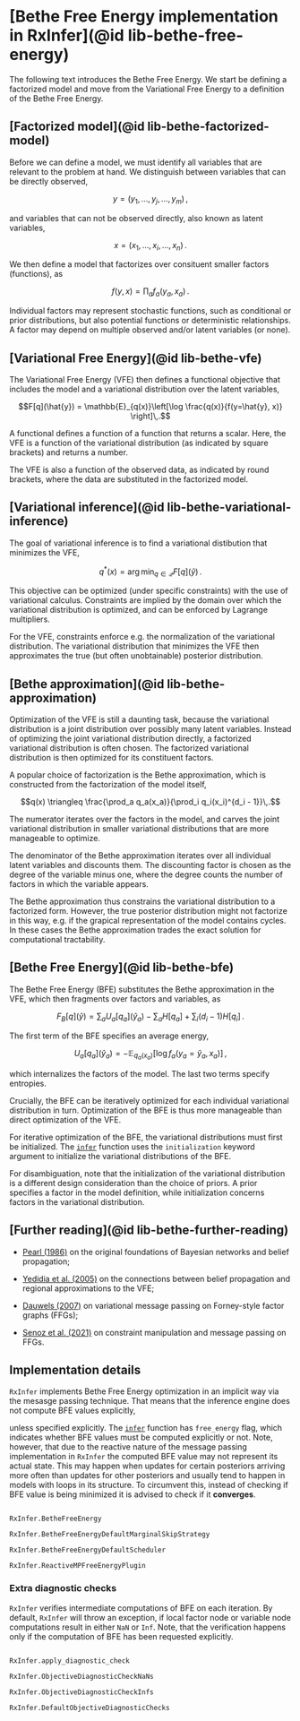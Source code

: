 # [Bethe Free Energy implementation in RxInfer](@id lib-bethe-free-energy)

The following text introduces the Bethe Free Energy. We start be defining a factorized model and move from the Variational Free Energy to a definition of the Bethe Free Energy.

## [Factorized model](@id lib-bethe-factorized-model)

Before we can define a model, we must identify all variables that are relevant to the problem at hand. We distinguish between variables that can be directly observed,

$$y = (y_1, \dots, y_j, \dots, y_m)\,,$$

and variables that can not be observed directly, also known as latent variables,

$$x = (x_1, \dots, x_i, \dots, x_n)\,.$$

We then define a model that factorizes over consituent smaller factors (functions), as

$$f(y,x) = \prod_a f_a(y_a,x_a)\,.$$

Individual factors may represent stochastic functions, such as conditional or prior distributions, but also potential functions or deterministic relationships. A factor may depend on multiple observed and/or latent variables (or none).

## [Variational Free Energy](@id lib-bethe-vfe)

The Variational Free Energy (VFE) then defines a functional objective that includes the model and a variational distribution over the latent variables,

$$F[q](\hat{y}) = \mathbb{E}_{q(x)}\left[\log \frac{q(x)}{f(y=\hat{y}, x)} \right]\,.$$

A functional defines a function of a function that returns a scalar. Here, the VFE is a function of the variational distribution (as indicated by square brackets) and returns a number.

The VFE is also a function of the observed data, as indicated by round brackets, where the data are substituted in the factorized model.

## [Variational inference](@id lib-bethe-variational-inference)

The goal of variational inference is to find a variational distibution that minimizes the VFE,

$$q^{*}(x) = \arg\min_{q\in\mathcal{Q}} F[q](\hat{y})\,.$$

This objective can be optimized (under specific constraints) with the use of variational calculus. Constraints are implied by the domain over which the variational distribution is optimized, and can be enforced by Lagrange multipliers.

For the VFE, constraints enforce e.g. the normalization of the variational distribution. The variational distribution that minimizes the VFE then approximates the true (but often unobtainable) posterior distribution.

## [Bethe approximation](@id lib-bethe-approximation)

Optimization of the VFE is still a daunting task, because the variational distribution is a joint distribution over possibly many latent variables. Instead of optimizing the joint variational distribution directly, a factorized variational distribution is often chosen. The factorized variational distribution is then optimized for its constituent factors.

A popular choice of factorization is the Bethe approximation, which is constructed from the factorization of the model itself,

$$q(x) \triangleq \frac{\prod_a q_a(x_a)}{\prod_i q_i(x_i)^{d_i - 1}}\,.$$

The numerator iterates over the factors in the model, and carves the joint variational distribution in smaller variational distributions that are more manageable to optimize.

The denominator of the Bethe approximation iterates over all individual latent variables and discounts them. The discounting factor is chosen as the degree of the variable minus one, where the degree counts the number of factors in which the variable appears.

The Bethe approximation thus constrains the variational distribution to a factorized form. However, the true posterior distribution might not factorize in this way, e.g. if the grapical representation of the model contains cycles. In these cases the Bethe approximation trades the exact solution for computational tractability.

## [Bethe Free Energy](@id lib-bethe-bfe)

The Bethe Free Energy (BFE) substitutes the Bethe approximation in the VFE, which then fragments over factors and variables, as

$$F_B[q](\hat{y}) = \sum_a U_a[q_a](\hat{y}_a) - \sum_a H[q_a] + \sum_i (d_i - 1) H[q_i]\,.$$

The first term of the BFE specifies an average energy,

$$U_a[q_a](\hat{y}_a) = -\mathbb{E}_{q_a(x_a)}\left[\log f_a(y_a=\hat{y}_a, x_a)\right]\,,$$

which internalizes the factors of the  model. The last two terms specify entropies.

Crucially, the BFE can be iteratively optimized for each individual variational distribution in turn. Optimization of the BFE is thus more manageable than direct optimization of the VFE.

For iterative optimization of the BFE, the variational distributions must first be initialized. The [`infer`](@ref) function uses the `initialization` keyword argument to initialize the variational distributions of the BFE.

For disambiguation, note that the initialization of the variational distribution is a different design consideration than the choice of priors. A prior specifies a factor in the model definition, while initialization concerns factors in the variational distribution.

## [Further reading](@id lib-bethe-further-reading)

- [Pearl (1986)](https://dl.acm.org/doi/pdf/10.1145/3501714.3501728) on the original foundations of Bayesian networks and belief propagation;

- [Yedidia et al. (2005)](https://ieeexplore.ieee.org/iel5/18/31406/01459044.pdf) on the connections between belief propagation and regional approximations to the VFE;

- [Dauwels (2007)](https://ieeexplore.ieee.org/iel5/4497218/4557062/04557602.pdf) on variational message passing on Forney-style factor graphs (FFGs);

- [Senoz et al. (2021)](https://www.mdpi.com/1099-4300/23/7/807/htm) on constraint manipulation and message passing on FFGs.

## Implementation details

`RxInfer` implements Bethe Free Energy optimization in an implicit way via the mesasge passing technique. That means that the inference engine does not compute BFE values explicitly,

unless specified explicitly. The [`infer`](@ref) function has `free_energy` flag, which indicates whether BFE values must be computed explicitly or not. Note, however, that due to the reactive nature of the message passing implementation in `RxInfer` the computed BFE value may not represent its actual state. This may happen when updates for certain posteriors arriving more often than updates for other posteriors and usually tend to happen in models with loops in its structure. To circumvent this, instead of checking if BFE value is being minimized it is advised to check if it __converges__.

```@docs

RxInfer.BetheFreeEnergy

RxInfer.BetheFreeEnergyDefaultMarginalSkipStrategy

RxInfer.BetheFreeEnergyDefaultScheduler

RxInfer.ReactiveMPFreeEnergyPlugin

```

### Extra diagnostic checks

`RxInfer` verifies intermediate computations of BFE on each iteration. By default, `RxInfer` will throw an exception, if local factor node or variable node computations result in either `NaN` or `Inf`. Note, that the verification happens only if the computation of BFE has been requested explicitly.

```@docs

RxInfer.apply_diagnostic_check

RxInfer.ObjectiveDiagnosticCheckNaNs

RxInfer.ObjectiveDiagnosticCheckInfs

RxInfer.DefaultObjectiveDiagnosticChecks

```

